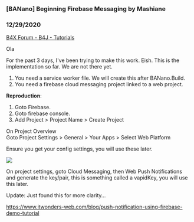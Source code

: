 ### [BANano] Beginning Firebase Messaging by Mashiane
### 12/29/2020
[B4X Forum - B4J - Tutorials](https://www.b4x.com/android/forum/threads/125982/)

Ola  
  
For the past 3 days, I've been trying to make this work. Eish. This is the implementation so far. We are not there yet.  
  
1. You need a service worker file. We will create this after BANano.Build.  
2. You need a firebase cloud messaging project linked to a web project.  
  
**Reproduction**:  
  
1. Goto Firebase.  
2. Goto firebase console.  
3. Add Project > Project Name > Create Project  
  
On Project Overview  
Goto Project Settings > General > Your Apps > Select Web Platform  
  
Ensure you get your config settings, you will use these later.  
  
  
![](https://www.b4x.com/android/forum/attachments/1609237376737-png.105084/)  
  
On project settings, goto Cloud Messaging, then Web Push Notifications and generate the key/pair, this is something called a vapidKey, you will use this later.  
  
Update: Just found this for more clarity…  
  
<https://www.itwonders-web.com/blog/push-notification-using-firebase-demo-tutorial>